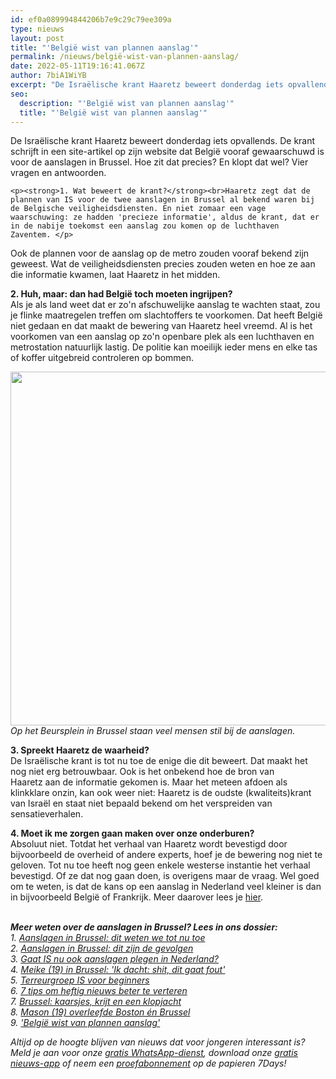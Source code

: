 ```yaml
---
id: ef0a089994844206b7e9c29c79ee309a
type: nieuws
layout: post
title: "'België wist van plannen aanslag'"
permalink: /nieuws/belgië-wist-van-plannen-aanslag/
date: 2022-05-11T19:16:41.067Z
author: 7biA1WiYB
excerpt: "De Israëlische krant Haaretz beweert donderdag iets opvallends. De krant schrijft in een site-artikel op zijn website dat België vooraf gewaarschuwd is voor de aanslagen in Brussel. Hoe zit dat precies? En klopt dat wel? Vier vragen en antwoorden.  "
seo:
  description: "'België wist van plannen aanslag'"
  title: "'België wist van plannen aanslag'"
---
```

De Israëlische krant Haaretz beweert donderdag iets opvallends. De krant schrijft in een site-artikel op zijn website dat België vooraf gewaarschuwd is voor de aanslagen in Brussel. Hoe zit dat precies? En klopt dat wel? Vier vragen en antwoorden.  

    <p><strong>1. Wat beweert de krant?</strong><br>Haaretz zegt dat de plannen van IS voor de twee aanslagen in Brussel al bekend waren bij de Belgische veiligheidsdiensten. En niet zomaar een vage waarschuwing: ze hadden 'precieze informatie', aldus de krant, dat er in de nabije toekomst een aanslag zou komen op de luchthaven Zaventem. </p>
<p>Ook de plannen voor de aanslag op de metro zouden vooraf bekend zijn geweest. Wat de veiligheidsdiensten precies zouden weten en hoe ze aan die informatie kwamen, laat Haaretz in het midden.</p>
<p><strong>2. Huh, maar: dan had België toch moeten ingrijpen?</strong><br>Als je als land weet dat er zo'n afschuwelijke aanslag te wachten staat, zou je flinke maatregelen treffen om slachtoffers te voorkomen. Dat heeft België niet gedaan en dat maakt de bewering van Haaretz heel vreemd. Al is het voorkomen van een aanslag op zo'n openbare plek als een luchthaven en metrostation natuurlijk lastig. De politie kan moeilijk ieder mens en elke tas of koffer uitgebreid controleren op bommen.</p>
<p><div class="media media-element-container media-default"><div id="file-17153" class="file file-image file-image-jpeg">

        
  
  <div class="content">
    <img height="566" width="850" class="media-element file-default" src="https://7dagen.netlify.app/sites/default/files/ANP-43192809_0.jpg" alt="">  </div>

  
</div>
</div><i>Op het Beursplein in Brussel staan veel mensen stil bij de aanslagen. </i>
<p><strong>3. Spreekt Haaretz de waarheid?</strong><br>De Israëlische krant is tot nu toe de enige die dit beweert. Dat maakt het nog niet erg betrouwbaar. Ook is het onbekend hoe de bron van Haaretz aan de informatie gekomen is. Maar het meteen afdoen als klinkklare onzin, kan ook weer niet: Haaretz is de oudste (kwaliteits)krant van Israël en staat niet bepaald bekend om het verspreiden van sensatieverhalen. </p>
<p><strong>4. Moet ik me zorgen gaan maken over onze onderburen? </strong><br>Absoluut niet. Totdat het verhaal van Haaretz wordt bevestigd door bijvoorbeeld de overheid of andere experts, hoef je de bewering nog niet te geloven. Tot nu toe heeft nog geen enkele westerse instantie het verhaal bevestigd. Of ze dat nog gaan doen, is overigens maar de vraag. Wel goed om te weten, is dat de kans op een aanslag in Nederland veel kleiner is dan in bijvoorbeeld België of Frankrijk. Meer daarover lees je <a href="https://7dagen.netlify.app/nieuws/gaat-ook-aanslagen-plegen-nederland">hier</a>.<br> </p>
<p><em><strong>Meer weten over de aanslagen in Brussel? Lees in ons dossier:</strong><br>1. <a href="https://7dagen.netlify.app/nieuws/aanslagen-brussel-dit-weten-we-tot-nu-toe">Aanslagen in Brussel: dit weten we tot nu toe</a><br>2. <a href="https://7dagen.netlify.app/nieuws/aanslagen-brussel-dit-zijn-de-gevolgen">Aanslagen in Brussel: dit zijn de gevolgen</a><br>3. <a href="https://7dagen.netlify.app/nieuws/gaat-ook-aanslagen-plegen-nederland">Gaat IS nu ook aanslagen plegen in Nederland?</a><br>4. <a href="https://7dagen.netlify.app/nieuws/meike-19-brussel-ik-dacht-shit-dit-gaat-fout">Meike (19) in Brussel: 'Ik dacht: shit, dit gaat fout'</a><br>5. <a href="https://7dagen.netlify.app/nieuws/terreurgroep-voor-beginners">Terreurgroep IS voor beginners</a></em><br><em>6. <a href="https://7dagen.netlify.app/nieuws/7-tips-om-heftig-nieuws-beter-te-verteren">7 tips om heftig nieuws beter te verteren</a><br>7. <a href="https://7dagen.netlify.app/nieuws/brussel-kaarsjes-krijt-en-een-klopjacht">Brussel: kaarsjes, krijt en een klopjacht</a><br>8. <a href="https://7dagen.netlify.app/nieuws/mason-19-overleefde-boston-%C3%A9n-brussel">Mason (19) overleefde Boston én Brussel</a><br>9. <a href="https://7dagen.netlify.app/nieuws/belgi%C3%AB-wist-van-plannen-aanslag">'België wist van plannen aanslag'</a></em></p>
<p><em>Altijd op de hoogte blijven van nieuws dat voor jongeren interessant is? Meld je aan voor onze <a href="https://7dagen.netlify.app/whatsapp">gratis WhatsApp-dienst</a>, download onze <a href="https://7dagen.netlify.app/app">gratis nieuws-app</a> of neem een <a href="https://7dagen.netlify.app/abonnement">proefabonnement</a> op de papieren 7Days!</em></p>  
